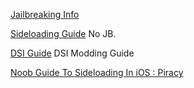 
[Jailbreaking Info](https://ios.cfw.guide/)

[Sideloading Guide](https://ios.cfw.guide/sideloading-apps/)
No JB.

[DSI Guide](https://dsi.cfw.guide/)
DSI Modding Guide

[Noob Guide To Sideloading In iOS : Piracy](https://www.reddit.com/r/Piracy/comments/pt5uv9/noob_guide_to_sideloading_in_ios/)
